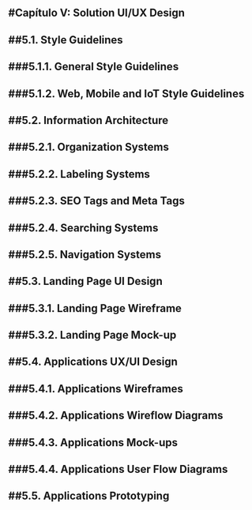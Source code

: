 #Capítulo V: Solution UI/UX Design
---
##5.1. Style Guidelines
---
###5.1.1. General Style Guidelines
---
###5.1.2. Web, Mobile and IoT Style Guidelines
---
##5.2. Information Architecture
---
###5.2.1. Organization Systems
---
###5.2.2. Labeling Systems
---
###5.2.3. SEO Tags and Meta Tags
---
###5.2.4. Searching Systems
---
###5.2.5. Navigation Systems
---
##5.3. Landing Page UI Design
---
###5.3.1. Landing Page Wireframe
---
###5.3.2. Landing Page Mock-up
---
##5.4. Applications UX/UI Design
---
###5.4.1. Applications Wireframes
---
###5.4.2. Applications Wireflow Diagrams
---
###5.4.3. Applications Mock-ups
---
###5.4.4. Applications User Flow Diagrams
---
##5.5. Applications Prototyping
---